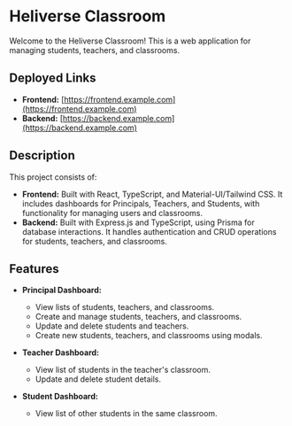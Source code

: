 # Heliverse Classroom

Welcome to the Heliverse Classroom! This is a web application for managing students, teachers, and classrooms.

## Deployed Links

- **Frontend:** [https://frontend.example.com](https://frontend.example.com)
- **Backend:** [https://backend.example.com](https://backend.example.com)

## Description

This project consists of:

- **Frontend:** Built with React, TypeScript, and Material-UI/Tailwind CSS. It includes dashboards for Principals, Teachers, and Students, with functionality for managing users and classrooms.
- **Backend:** Built with Express.js and TypeScript, using Prisma for database interactions. It handles authentication and CRUD operations for students, teachers, and classrooms.

## Features

- **Principal Dashboard:**
  - View lists of students, teachers, and classrooms.
  - Create and manage students, teachers, and classrooms.
  - Update and delete students and teachers.
  - Create new students, teachers, and classrooms using modals.

- **Teacher Dashboard:**
  - View list of students in the teacher's classroom.
  - Update and delete student details.

- **Student Dashboard:**
  - View list of other students in the same classroom.
